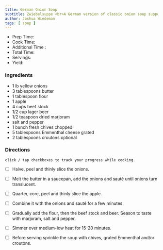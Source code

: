 ```yaml
---
title: German Onion Soup 
subtitle: Zwiebelsuppe <br>A German version of classic onion soup supports the stock with lager beer and tops it with chives, Emmenthaler cheese and croutons.
author: Joshua Wiedeman
tags: [ soup ]
---
```


- Prep Time:
- Cook Time: 
- Additional Time : 
- Total Time: 
- Servings:
- Yield: 


### Ingredients

- 1 lb yellow onions
- 3 tablespoons butter
- 1 tablespoon flour
- 1 apple
- 4 cups beef stock
- 1/2 cup lager beer
- 1/2 teaspoon dried marjoram
- salt and pepper
- 1 bunch fresh chives chopped
- 5 tablespoons Emmenthal cheese grated
- 2 tablespoons croutons optional



### Directions
`click / tap checkboxes to track your progress while cooking.`

- [ ] Halve, peel and thinly slice the onions. 
- [ ] Melt the butter in a saucepan, add the onions and sauté until onions turn translucent.
- [ ] Quarter, core, peel and thinly slice the apple. 
- [ ] Combine it with the onions and sauté for a few minutes.
- [ ] Gradually add the flour, then the beef stock and beer. Season to taste with marjoram, salt and pepper. 
- [ ] Simmer over medium-low heat for 15-20 minutes.
- [ ] Before serving sprinkle the soup with chives, grated Emmenthal and/or croutons.


